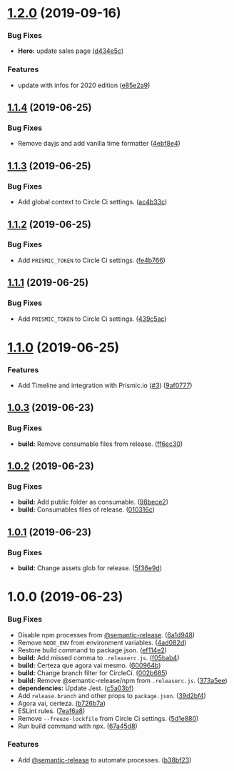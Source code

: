 # [1.2.0](https://github.com/frontinsampa/frontinsampa.github.io/compare/1.1.4...1.2.0) (2019-09-16)


### Bug Fixes

* **Hero:** update sales page ([d434e5c](https://github.com/frontinsampa/frontinsampa.github.io/commit/d434e5c))


### Features

* update with infos for 2020 edition ([e85e2a9](https://github.com/frontinsampa/frontinsampa.github.io/commit/e85e2a9))

## [1.1.4](https://github.com/frontinsampa/frontinsampa.github.io/compare/1.1.3...1.1.4) (2019-06-25)


### Bug Fixes

* Remove dayjs and add vanilla time formatter ([4ebf8e4](https://github.com/frontinsampa/frontinsampa.github.io/commit/4ebf8e4))

## [1.1.3](https://github.com/frontinsampa/frontinsampa.github.io/compare/1.1.2...1.1.3) (2019-06-25)


### Bug Fixes

* Add global context to Circle Ci settings. ([ac4b33c](https://github.com/frontinsampa/frontinsampa.github.io/commit/ac4b33c))

## [1.1.2](https://github.com/frontinsampa/frontinsampa.github.io/compare/1.1.1...1.1.2) (2019-06-25)


### Bug Fixes

* Add `PRISMIC_TOKEN` to Circle Ci settings. ([fe4b766](https://github.com/frontinsampa/frontinsampa.github.io/commit/fe4b766))

## [1.1.1](https://github.com/frontinsampa/frontinsampa.github.io/compare/1.1.0...1.1.1) (2019-06-25)


### Bug Fixes

* Add `PRISMIC_TOKEN` to Circle Ci settings. ([439c5ac](https://github.com/frontinsampa/frontinsampa.github.io/commit/439c5ac))

# [1.1.0](https://github.com/frontinsampa/frontinsampa.github.io/compare/1.0.3...1.1.0) (2019-06-25)


### Features

* Add Timeline and integration with Prismic.io ([#3](https://github.com/frontinsampa/frontinsampa.github.io/issues/3)) ([9af0777](https://github.com/frontinsampa/frontinsampa.github.io/commit/9af0777))

## [1.0.3](https://github.com/frontinsampa/frontinsampa.github.io/compare/1.0.2...1.0.3) (2019-06-23)


### Bug Fixes

* **build:** Remove consumable files from release. ([ff6ec30](https://github.com/frontinsampa/frontinsampa.github.io/commit/ff6ec30))

## [1.0.2](https://github.com/frontinsampa/frontinsampa.github.io/compare/1.0.1...1.0.2) (2019-06-23)


### Bug Fixes

* **build:** Add public folder as consumable. ([98bece2](https://github.com/frontinsampa/frontinsampa.github.io/commit/98bece2))
* **build:** Consumables files of release. ([010316c](https://github.com/frontinsampa/frontinsampa.github.io/commit/010316c))

## [1.0.1](https://github.com/frontinsampa/frontinsampa.github.io/compare/1.0.0...1.0.1) (2019-06-23)


### Bug Fixes

* **build:** Change assets glob for release. ([5f36e9d](https://github.com/frontinsampa/frontinsampa.github.io/commit/5f36e9d))

# 1.0.0 (2019-06-23)


### Bug Fixes

* Disable npm processes from [@semantic-release](https://github.com/semantic-release). ([6a1d948](https://github.com/frontinsampa/frontinsampa.github.io/commit/6a1d948))
* Remove `NODE_ENV` from environment variables. ([4ad082d](https://github.com/frontinsampa/frontinsampa.github.io/commit/4ad082d))
* Restore build command to package.json. ([ef114e2](https://github.com/frontinsampa/frontinsampa.github.io/commit/ef114e2))
* **build:** Add missed comma to `.releaserc.js`. ([f05bab4](https://github.com/frontinsampa/frontinsampa.github.io/commit/f05bab4))
* **build:** Certeza que agora vai mesmo. ([600964b](https://github.com/frontinsampa/frontinsampa.github.io/commit/600964b))
* **build:** Change branch filter for CircleCi. ([002b685](https://github.com/frontinsampa/frontinsampa.github.io/commit/002b685))
* **build:** Remove @semantic-release/npm from `.releaserc.js`. ([373a5ee](https://github.com/frontinsampa/frontinsampa.github.io/commit/373a5ee))
* **dependencies:** Update Jest. ([c5a03bf](https://github.com/frontinsampa/frontinsampa.github.io/commit/c5a03bf))
* Add `release.branch` and other props to `package.json`. ([39d2bf4](https://github.com/frontinsampa/frontinsampa.github.io/commit/39d2bf4))
* Agora vai, certeza. ([b726b7a](https://github.com/frontinsampa/frontinsampa.github.io/commit/b726b7a))
* ESLint rules. ([7eaf6a8](https://github.com/frontinsampa/frontinsampa.github.io/commit/7eaf6a8))
* Remove `--freeze-lockfile` from Circle Ci settings. ([5d1e880](https://github.com/frontinsampa/frontinsampa.github.io/commit/5d1e880))
* Run build command with npx. ([67a45d8](https://github.com/frontinsampa/frontinsampa.github.io/commit/67a45d8))


### Features

* Add [@semantic-release](https://github.com/semantic-release) to automate processes. ([b38bf23](https://github.com/frontinsampa/frontinsampa.github.io/commit/b38bf23))
